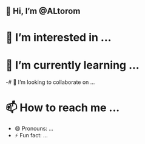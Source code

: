 ## 👋 Hi, I’m @ALtorom
# 👀 I’m interested in ...
# 🌱 I’m currently learning ...
-# 💞️ I’m looking to collaborate on ...
# 📫 How to reach me ...
- 😄 Pronouns: ...
- ⚡ Fun fact: ...

<!---
ALtorom/ALtorom is a ✨ special ✨ repository because its `README.md` (this file) appears on your GitHub profile.
You can click the Preview link to take a look at your changes.
--->
